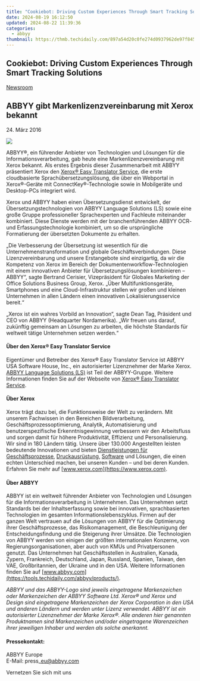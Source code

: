 ```yaml
---
title: "Cookiebot: Driving Custom Experiences Through Smart Tracking Solutions"
date: 2024-08-19 16:12:50
updated: 2024-08-22 11:39:36
categories:
  - abbyy
thumbnail: https://thmb.techidaily.com/897a54d20c0fe274d0937962de97f84511515ba57539d3344fb75e1f209995c6.png
---
```


## Cookiebot: Driving Custom Experiences Through Smart Tracking Solutions

[Newsroom](https://tools.techidaily.com/abbyy/products/)

## ABBYY gibt Markenlizenzvereinbarung mit Xerox bekannt

24\. März 2016

![](https://content.abbyy.com/-/media/project/abbyy/abbyy/branchtemplates/shutterstock_1272462163_1296-x-729.jpg?h=729&iar=0&w=1296)

ABBYY®, ein führender Anbieter von Technologien und Lösungen für die Informationsverarbeitung, gab heute eine Markenlizenzvereinbarung mit Xerox bekannt. Als erstes Ergebnis dieser Zusammenarbeit mit ABBYY präsentiert Xerox den [Xerox® Easy Translator Service](https://xeroxtranslates.com), die erste cloudbasierte Sprachübersetzungslösung, die über ein Webportal in Xerox®\-Geräte mit ConnectKey®\-Technologie sowie in Mobilgeräte und Desktop-PCs integriert wird.

Xerox und ABBYY haben einen Übersetzungsdienst entwickelt, der Übersetzungstechnologien von ABBYY Language Solutions (LS) sowie eine große Gruppe professioneller Sprachexperten und Fachleute miteinander kombiniert. Diese Dienste werden mit der branchenführenden ABBYY OCR- und Erfassungstechnologie kombiniert, um so die ursprüngliche Formatierung der übersetzten Dokumente zu erhalten.

„Die Verbesserung der Übersetzung ist wesentlich für die Unternehmenstransformation und globale Geschäftsverbindungen. Diese Lizenzvereinbarung und unsere Erstangebote sind einzigartig, da wir die Kompetenz von Xerox im Bereich der Dokumentenworkflow-Technologien mit einem innovativen Anbieter für Übersetzungslösungen kombinieren – ABBYY“, sagte Bertrand Cerisier, Vizepräsident für Globales Marketing der Office Solutions Business Group, Xerox. „Über Multifunktionsgeräte, Smartphones und eine Cloud-Infrastruktur stellen wir großen und kleinen Unternehmen in allen Ländern einen innovativen Lokalisierungsservice bereit.“

„Xerox ist ein wahres Vorbild an Innovation“, sagte Dean Tag, Präsident und CEO von ABBYY (Headquarter Nordamerika). „Wir freuen uns darauf, zukünftig gemeinsam an Lösungen zu arbeiten, die höchste Standards für weltweit tätige Unternehmen setzen werden.“

#### Über den Xerox® Easy Translator Service

Eigentümer und Betreiber des Xerox® Easy Translator Service ist ABBYY USA Software House, Inc., ein autorisierter Lizenznehmer der Marke Xerox. [ABBYY Language Solutions (LS)](https://abbyy-ls.com/) ist Teil der ABBYY-Gruppe. Weitere Informationen finden Sie auf der Webseite von [Xerox® Easy Translator Service](https://xeroxtranslates.com/).

#### Über Xerox

Xerox trägt dazu bei, die Funktionsweise der Welt zu verändern. Mit unserem Fachwissen in den Bereichen Bildverarbeitung, Geschäftsprozessoptimierung, Analytik, Automatisierung und benutzerspezifische Erkenntnisgewinnung verbessern wir den Arbeitsfluss und sorgen damit für höhere Produktivität, Effizienz und Personalisierung. Wir sind in 180 Ländern tätig. Unsere über 130.000 Angestellten leisten bedeutende Innovationen und bieten [Dienstleistungen für Geschäftsprozesse](https://www.xerox.com/en-us/services#service-business%5Fprocess), [Druckausrüstung](https://www.xerox.com/en-us/printing-equipment), [Software](https://www.xerox.com/en-us/office/software-solutions) und Lösungen, die einen echten Unterschied machen, bei unseren Kunden – und bei deren Kunden. Erfahren Sie mehr auf [www.xerox.com](https://www.xerox.com).

#### Über ABBYY

ABBYY ist ein weltweit führender Anbieter von Technologien und Lösungen für die Informationsverarbeitung in Unternehmen. Das Unternehmen setzt Standards bei der Inhaltserfassung sowie bei innovativen, sprachbasierten Technologien im gesamten Informationslebenszyklus. Firmen auf der ganzen Welt vertrauen auf die Lösungen von ABBYY für die Optimierung ihrer Geschäftsprozesse, das Risikomanagement, die Beschleunigung der Entscheidungsfindung und die Steigerung ihrer Umsätze. Die Technologien von ABBYY werden von einigen der größten internationalen Konzerne, von Regierungsorganisationen, aber auch von KMUs und Privatpersonen genutzt. Das Unternehmen hat Geschäftsstellen in Australien, Kanada, Zypern, Frankreich, Deutschland, Japan, Russland, Spanien, Taiwan, den VAE, Großbritannien, der Ukraine und in den USA. Weitere Informationen finden Sie auf [www.abbyy.com](https://tools.techidaily.com/abbyy/products/).

_ABBYY und das ABBYY-Logo sind jeweils eingetragene Markenzeichen oder Markenzeichen der ABBYY Software Ltd. Xerox® und Xerox und Design sind eingetragene Markenzeichen der Xerox Corporation in den USA und anderen Ländern und werden unter Lizenz verwendet. ABBYY ist ein autorisierter Lizenznehmer der Marke Xerox®. Alle anderen hier genannten Produktnamen sind Markenzeichen und/oder eingetragene Warenzeichen ihrer jeweiligen Inhaber und werden als solche anerkannt._

#### Pressekontakt:

ABBYY Europe  
E-Mail: press\_eu@abbyy.com

Vernetzen Sie sich mit uns

<ins class="adsbygoogle"
     style="display:block"
     data-ad-format="autorelaxed"
     data-ad-client="ca-pub-7571918770474297"
     data-ad-slot="1223367746"></ins>



<ins class="adsbygoogle"
     style="display:block"
     data-ad-client="ca-pub-7571918770474297"
     data-ad-slot="8358498916"
     data-ad-format="auto"
     data-full-width-responsive="true"></ins>
